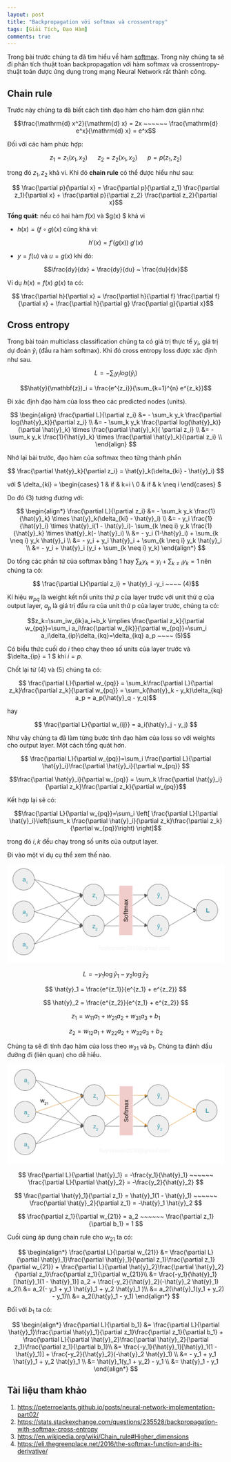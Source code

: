 ```yaml
---
layout: post
title: "Backpropagation với softmax và crossentropy"
tags: [Giải Tích, Đạo Hàm]
comments: true
---
```


Trong bài trước chúng ta đã tìm hiểu về hàm [softmax](https://huytranvan2010.github.io/Derivative-softmax/). Trong này chúng ta sẽ đi phân tích thuật toán backpropagation với hàm softmax và crossentropy- thuật toán được ứng dụng trong mạng Neural Network rất thành công.

## Chain rule

Trước này chúng ta đã biết cách tính đạo hàm cho hàm đơn giản như:

$$\frac{\mathrm{d} x^2}{\mathrm{d} x} = 2x  ~~~~~~ \frac{\mathrm{d} e^x}{\mathrm{d} x} = e^x$$

Đối với các hàm phức hợp:

$$z_1 = z_1(x_1, x_2) ~~~~~~ z_2 = z_2(x_1, x_2) ~~~~~~ p = p(z_1, z_2)$$

trong đó $z_1, z_2$ khả vi. Khi đó **chain rule** có thể được hiểu như sau:

$$ \frac{\partial p}{\partial x} = \frac{\partial p}{\partial z_1} \frac{\partial z_1}{\partial x} +  \frac{\partial p}{\partial z_2} \frac{\partial z_2}{\partial x}$$

**Tổng quát**: nếu có hai hàm $f(x)$ và $g(x) $ khả vi
- $h(x) = (f \circ g)(x)$ cũng khả vi:

$$h'(x) = f'(g(x)) ~g'(x)$$

- $y = f(u)$ và $u = g(x)$ khi đó:

$$\frac{dy}{dx} = \frac{dy}{du} ~ \frac{du}{dx}$$

Ví dụ $h(x) = f(x) ~ g(x)$ ta có:

$$ \frac{\partial h}{\partial x} = \frac{\partial h}{\partial f} \frac{\partial f}{\partial x} +  \frac{\partial h}{\partial g} \frac{\partial g}{\partial x}$$

## Cross entropy

Trong bài toán multiclass classification chúng ta có giá trị thực tế $y_i$, giá trị dự đoán $\hat{y}_i$ (đầu ra hàm softmax). Khi đó cross entropy loss được xác định như sau.

$$ L = - \sum_i y_i log(\hat{y}_i) $$

$$\hat{y}(\mathbf{z})_i = \frac{e^{z_i}}{\sum_{k=1}^{n} e^{z_k}}$$

Đi xác định đạo hàm của loss theo các predicted nodes (units).

$$ 
\begin{align}
\frac{\partial L}{\partial z_i} &= - \sum_k y_k \frac{\partial log(\hat{y}_k)}{\partial z_i} \\
&= - \sum_k y_k \frac{\partial log(\hat{y}_k)}{\partial \hat{y}_k} \times \frac{\partial \hat{y}_k}{ \partial z_i} \\
&= - \sum_k y_k \frac{1}{\hat{y}_k} \times \frac{\partial \hat{y}_k}{\partial z_i} \\
\end{align}
$$

Nhớ lại bài trước, đạo hàm của softmax theo từng thành phần

$$ \frac{\partial \hat{y}_k}{\partial z_i} =  \hat{y}_k(\delta_{ki} - \hat{y}_i) $$

với 
$ \delta_{ki} = \begin{cases} 
1 & if & k=i \\ 
0 & if & k \neq i 
\end{cases} $

Do đó (3) tương đương với:

$$ 
\begin{align*}
\frac{\partial L}{\partial z_i} &= - \sum_k y_k \frac{1}{\hat{y}_k} \times \hat{y}_k(\delta_{ki} - \hat{y}_i) \\
&= - y_i \frac{1}{\hat{y}_i} \times \hat{y}_i(1 - \hat{y}_i)- \sum_{k \neq i} y_k \frac{1}{\hat{y}_k} \times \hat{y}_k(- \hat{y}_i)  \\
&= - y_i (1-\hat{y}_i) + \sum_{k \neq i} y_k \hat{y}_i \\
&= - y_i + y_i \hat{y}_i + \sum_{k \neq i} y_k \hat{y}_i \\
&= - y_i + \hat{y}_i (y_i + \sum_{k \neq i} y_k)
\end{align*}
$$

Do tổng các phần tử của softmax bằng 1 hay $\sum_k y_k = y_i + \sum_{k \neq i} y_k = 1$ nên chúng ta có:

$$ \frac{\partial L}{\partial z_i} = \hat{y}_i -y_i ~~~~ (4)$$ 

Kí hiệu $w_{pq}$ là weight kết nối units thứ $p$ của layer trước với unit thứ $q$ của output layer, $a_p$ là giá trị đầu ra của unit thứ p của layer trước, chúng ta có:

$$z_k=\sum_iw_{ik}a_i+b_k \implies \frac{\partial z_k}{\partial w_{pq}}=\sum_i a_i\frac{\partial w_{ik}}{\partial w_{pq}}=\sum_i a_i\delta_{ip}\delta_{kq}=\delta_{kq} a_p ~~~~ (5)$$

Có biểu thức cuối do $i$ theo chạy theo số units của layer trước và $\delta_{ip} = 1 $ khi $i=p$.

Chốt lại từ (4) và (5) chúng ta có:

$$ \frac{\partial L}{\partial w_{pq}} = \sum_k\frac{\partial L}{\partial z_k}\frac{\partial z_k}{\partial w_{pq}} = \sum_k(\hat{y}_k - y_k)\delta_{kq} a_p = a_p(\hat{y}_q - y_q)$$ 

hay 

$$ \frac{\partial L}{\partial w_{ij}} = a_i(\hat{y}_j - y_j) $$

Như vậy chúng ta đã làm từng bước tính đạo hàm của loss so với weights cho output layer. Một cách tổng quát hơn.

$$ \frac{\partial L}{\partial w_{pq}}=\sum_i \frac{\partial L}{\partial \hat{y}_i}\frac{\partial \hat{y}_i}{\partial w_{pq}} $$

$$\frac{\partial \hat{y}_i}{\partial w_{pq}} = \sum_k \frac{\partial \hat{y}_i}{\partial z_k}\frac{\partial z_k}{\partial w_{pq}}$$

Kết hợp lại sẽ có:

$$\frac{\partial L}{\partial w_{pq}}=\sum_i \left[ \frac{\partial L}{\partial \hat{y}_i}\left(\sum_k \frac{\partial \hat{y}_i}{\partial z_k}\frac{\partial z_k}{\partial w_{pq}}\right) \right]$$

trong đó $i, k$ đều chạy trong số units của output layer.

Đi vào một ví dụ cụ thể xem thế nào.

<img src="../images/backpropogation/0.png" alt="softmax layer">

$$ L=-y_1\log \hat{y}_1 - y_2\log \hat{y}_2 $$

$$ \hat{y}_1 = \frac{e^{z_1}}{e^{z_1} + e^{z_2}} $$

$$ \hat{y}_2 = \frac{e^{z_2}}{e^{z_1} + e^{z_2}} $$

$$ z_1 = w_{11}a_1 + w_{21}a_2 + w_{31}a_3 + b_1 $$

$$ z_2 = w_{12}a_1 + w_{22}a_2 + w_{32}a_3 + b_2 $$

Chúng ta sẽ đi tính đạo hàm của loss theo $w_{21}$ và $b_1$. Chúng ta đánh dấu đường đi (liên quan) cho dễ hiểu.

<img src="../images/backpropogation/1.png" alt="Phân quan tâm">

$$ \frac{\partial L}{\partial \hat{y}_1} = -\frac{y_1}{\hat{y}_1} ~~~~~~ \frac{\partial L}{\partial \hat{y}_2} = -\frac{y_2}{\hat{y}_2} $$

$$ \frac{\partial \hat{y}_1}{\partial z_1} = \hat{y}_1(1 - \hat{y}_1) ~~~~~~ \frac{\partial \hat{y}_2}{\partial z_1} = -\hat{y}_1 \hat{y}_2 $$

$$ \frac{\partial z_1}{\partial w_{21}} = a_2 ~~~~~~ \frac{\partial z_1}{\partial b_1} = 1 $$

Cuối cùng áp dụng chain rule cho $w_{21}$ ta có:

$$ 
\begin{align*}
\frac{\partial L}{\partial w_{21}} &= \frac{\partial L}{\partial \hat{y}_1}\frac{\partial \hat{y}_1}{\partial z_1}\frac{\partial z_1}{\partial w_{21}} + \frac{\partial L}{\partial \hat{y}_2}\frac{\partial \hat{y}_2}{\partial z_1}\frac{\partial z_1}{\partial w_{21}}\\
&= \frac{-y_1}{\hat{y}_1}[\hat{y}_1(1 - \hat{y}_1)] a_2 + \frac{-y_2}{\hat{y}_2}(-\hat{y}_2 \hat{y}_1) a_2\\
&= a_2(- y_1 + y_1 \hat{y}_1 + y_2 \hat{y}_1 )\\
&= a_2(\hat{y}_1(y_1 + y_2) - y_1)\\
&= a_2(\hat{y}_1 - y_1)
\end{align*}
$$

Đối với $b_1$ ta có:

$$ 
\begin{align*}
\frac{\partial L}{\partial b_1} &= \frac{\partial L}{\partial \hat{y}_1}\frac{\partial \hat{y}_1}{\partial z_1}\frac{\partial z_1}{\partial b_1} + \frac{\partial L}{\partial \hat{y}_2}\frac{\partial \hat{y}_2}{\partial z_1}\frac{\partial z_1}{\partial b_1}\\
&= \frac{-y_1}{\hat{y}_1}[\hat{y}_1(1 - \hat{y}_1)] + \frac{-y_2}{\hat{y}_2}(-\hat{y}_2 \hat{y}_1) \\
&= - y_1 + y_1 \hat{y}_1 + y_2 \hat{y}_1 \\
&= \hat{y}_1(y_1 + y_2) - y_1 \\
&= \hat{y}_1 - y_1
\end{align*}
$$

## Tài liệu tham khảo 
1. https://peterroelants.github.io/posts/neural-network-implementation-part02/
2. https://stats.stackexchange.com/questions/235528/backpropagation-with-softmax-cross-entropy 
3. https://en.wikipedia.org/wiki/Chain_rule#Higher_dimensions
4. https://eli.thegreenplace.net/2016/the-softmax-function-and-its-derivative/